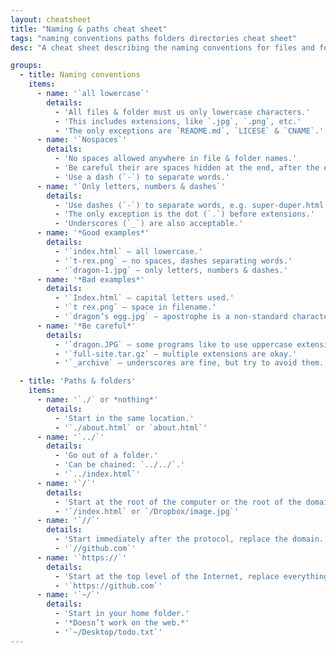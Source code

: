 ```yaml
---
layout: cheatsheet
title: "Naming & paths cheat sheet"
tags: "naming conventions paths folders directories cheat sheet"
desc: "A cheat sheet describing the naming conventions for files and folders & path structure."

groups:
  - title: Naming conventions
    items:
      - name: '`all lowercase`'
        details:
          - 'All files & folder must us only lowercase characters.'
          - 'This includes extensions, like `.jpg`, `.png`, etc.'
          - 'The only exceptions are `README.md`, `LICESE` & `CNAME`.'
      - name: '`Nospaces`'
        details:
          - 'No spaces allowed anywhere in file & folder names.'
          - 'Be careful their are spaces hidden at the end, after the extension.'
          - 'Use a dash (`-`) to separate words.'
      - name: '`Only letters, numbers & dashes`'
        details:
          - 'Use dashes (`-`) to separate words, e.g. super-duper.html.'
          - 'The only exception is the dot (`.`) before extensions.'
          - 'Underscores (`_`) are also acceptable.'
      - name: '*Good examples*'
        details:
          - '`index.html` — all lowercase.'
          - '`t-rex.png` — no spaces, dashes separating words.'
          - '`dragon-1.jpg` — only letters, numbers & dashes.'
      - name: '*Bad examples*'
        details:
          - '`Index.html` — capital letters used.'
          - '`t rex.png` — space in filename.'
          - '`dragon’s egg.jpg` — apostrophe is a non-standard character.'
      - name: '*Be careful*'
        details:
          - '`dragon.JPG` — some programs like to use uppercase extensions—*change them to lowercase*.'
          - '`full-site.tar.gz` — multiple extensions are okay.'
          - '`_archive` — underscores are fine, but try to avoid them.'

  - title: 'Paths & folders'
    items:
      - name: '`./` or *nothing*'
        details:
          - 'Start in the same location.'
          - '`./about.html` or `about.html`'
      - name: '`../`'
        details:
          - 'Go out of a folder.'
          - 'Can be chained: `../../`.'
          - '`../index.html`'
      - name: '`/`'
        details:
          - 'Start at the root of the computer or the root of the domain.'
          - '`/index.html` or `/Dropbox/image.jpg`'
      - name: '`//`'
        details:
          - 'Start immediately after the protocol, replace the domain.'
          - '`//github.com`'
      - name: '`https://`'
        details:
          - 'Start at the top level of the Internet, replace everything.'
          - '`https://github.com`'
      - name: '`~/`'
        details:
          - 'Start in your home folder.'
          - '*Doesn’t work on the web.*'
          - '`~/Desktop/todo.txt`'
---
```

